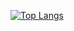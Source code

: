[![Top Langs](https://github-readme-stats.vercel.app/api/top-langs/?username={Nishi}&layout=compact&theme=onedark)](https://github.com/anuraghazra/github-readme-stats)
